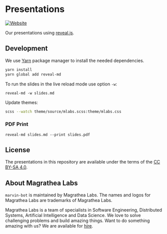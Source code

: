 # Presentations

[![Website](https://img.shields.io/website-up-down-green-red/http/speakerdeck.com.svg?label=speakerdeck)](https://speakerdeck.com/magrathealabs)

Our presentations using [reveal.js](https://github.com/hakimel/reveal.js).

## Development

We use [Yarn](https://yarnpkg.com) package manager to install the needed dependencies.

```sh
yarn install
yarn global add reveal-md
```

To run the slides in the live reload mode use option `-w`:

```
reveal-md -w slides.md
```

Update themes:

```sh
scss --watch theme/source/mlabs.scss:theme/mlabs.css
```

### PDF Print

```
reveal-md slides.md --print slides.pdf
```

## License

The presentations in this repository are available under the terms of the [CC BY-SA 4.0](https://creativecommons.org/licenses/by-sa/4.0/).

## About Magrathea Labs

`marvin-bot` is maintained by Magrathea Labs. The names and logos for Magrathea Labs are trademarks of Magrathea Labs.

Magrathea Labs is a team of specialists in Software Engineering, Distributed Systems, Artificial Intelligence and
Data Science. We love to solve challenging problems and build amazing things. Want to do something amazing with us?
We are available for [hire](mailto:contact@magrathealabs.com).

